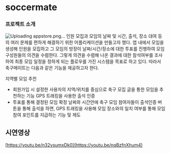 # soccermate

### 프로젝트 소개
![Uploading appstore.png…]()
인원 모집과 모임의 날짜 및 시간, 출석, 장소 대여 등의 여러 문제를 편하게 해결하기 위한 어플리케이션을 만들고자 했다. 앱 내에서 모임을 생성해 인원을 모집하고 그 모임의 방장이 날짜/시간/장소에 대한 투표를 진행하여 모임 구성원들의 의견을 수렴한다. 그렇게 의견을 수렴해 나온 결과에 대한 참석여부를 조사하여 최종 모임 일정을 정하게 되는 플로우를 가진 시스템을 목표로 하고 있다. 따라서 축구메이트는 다음과 같은 기능을 제공하고자 한다.

지역별 모임 추천
- 회원가입 시 설정한 사용자의 지역/위치를 중심으로 축구 모집 글을 통한 모임을 추천하는 기능
GPS 트래킹을 사용한 출석 인증
- 투표를 통해 결정된 모임 확정 날짜와 시간안에 축구 모임 참여자들이 출석인증 버튼을 통해 출석을 하면, GPS 트래킹을 사용해 모임 장소와의 일치 여부를 통해 모임 참여 포인트를 지급하는 기능 및 제도


## 시연영상
[https://youtu.be/n32ysumxDk0](https://youtu.be/nqBzfnXhum4)
<br><br>





